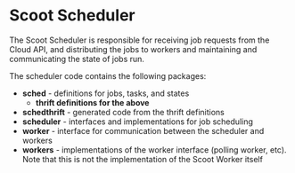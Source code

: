 # Scoot Scheduler

The Scoot Scheduler is responsible for receiving job requests from the Cloud
API, and distributing the jobs to workers and maintaining and communicating
the state of jobs run.

The scheduler code contains the following packages:
* __sched__ - definitions for jobs, tasks, and states
  * __thrift definitions for the above__
* __schedthrift__ - generated code from the thrift definitions
* __scheduler__ - interfaces and implementations for job scheduling
* __worker__ - interface for communication between the scheduler and workers
* __workers__ - implementations of the worker interface (polling worker, etc). Note that this is
not the implementation of the Scoot Worker itself
